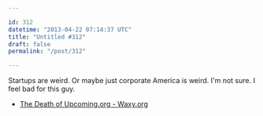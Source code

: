 ```yaml
---

id: 312
datetime: "2013-04-22 07:14:37 UTC"
title: "Untitled #312"
draft: false
permalink: "/post/312"

---
```


Startups are weird. Or maybe just corporate America is weird. I'm not sure. I feel bad for this guy. 

 
 * [The Death of Upcoming.org - Waxy.org](https://waxy.org/2013/04/the_death_of_upcomingorg/)



